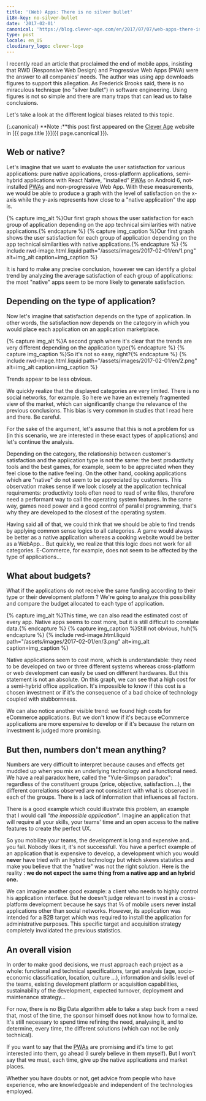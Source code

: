 ```yaml
---
title: '(Web) Apps: There is no silver bullet'
i18n-key: no-silver-bullet
date: '2017-02-01'
canonical: 'https://blog.clever-age.com/en/2017/07/07/web-apps-there-is-no-silver-bullet/'
type: post
locale: en_US
cloudinary_logo: clever-logo
---
```


I recently read an article that proclaimed the end of mobile apps, insisting that RWD (Responsive Web Design) and Progressive Web Apps (PWA) were the answer to all companies’ needs. The author was using app downloads figures to support this allegation. As Frederick Brooks said, there is no miraculous technique (no "silver bullet") in software engineering. Using figures is not so simple and there are many traps that can lead us to false conclusions.

Let's take a look at the different logical biases related to this topic.

<!-- more -->

{:.canonical}
**Note&nbsp;:**this post first appeared on the [Clever Age](http://www.clever-age.com/en/) website in [{{ page.title }}]({{ page.canonical }}).

## Web or native?

Let's imagine that we want to evaluate the user satisfaction for various applications: pure native applications, cross-platform applications, semi-hybrid applications with React Native, "installed" <abbr title="Progressive Web Apps">PWAs</abbr> on Android 6, not-installed <abbr title="Progressive Web Apps">PWAs</abbr> and non-progressive Web App. With these measurements, we would be able to produce a graph with the level of satisfaction on the x-axis while the y-axis represents how close to a "native application" the app is.

{% capture img_alt %}Our first graph shows the user satisfaction for each group of application depending on the app technical similarities with native applications.{% endcapture %}
{% capture img_caption %}Our first graph shows the user satisfaction for each group of application depending on the app technical similarities with native applications.{% endcapture %}
{% include rwd-image.html.liquid
path="/assets/images/2017-02-01/en/1.png"
alt=img_alt
caption=img_caption
%}

It is hard to make any precise conclusion, however we can identify a global trend by analyzing the average satisfaction of each group of applications: the most "native" apps seem to be more likely to generate satisfaction.

## Depending on the type of application?

Now let's imagine that satisfaction depends on the type of application. In other words, the satisfaction now depends on the category in which you would place each application on an application marketplace.

{% capture img_alt %}A second graph where it's clear that the trends are very different depending on the application type{% endcapture %}
{% capture img_caption %}So it's not so easy, right?{% endcapture %}
{% include rwd-image.html.liquid
path="/assets/images/2017-02-01/en/2.png"
alt=img_alt
caption=img_caption
%}

Trends appear to be less obvious.

We quickly realize that the displayed categories are very limited. There is no social networks, for example. So here we have an extremely fragmented view of the market, which can significantly change the relevance of the previous conclusions. This bias is very common in studies that I read here and there. Be careful.

For the sake of the argument, let's assume that this is not a problem for us (in this scenario, we are interested in these exact types of applications) and let's continue the analysis.

Depending on the category, the relationship between customer's satisfaction and the application type is not the same: the best productivity tools and the best games, for example, seem to be appreciated when they feel close to the native feeling. On the other hand, cooking applications which are "native" do not seem to be appreciated by customers. This observation makes sense if we look closely at the application technical requirements: productivity tools often need to read of write files, therefore need a performant way to call the operating system features. In the same way, games need power and a good control of parallel programming, that's why they are developed to the closest of the operating system.

Having said all of that, we could think that we should be able to find trends by applying common sense logics to all categories. A game would always be better as a native application whereas a cooking website would be better as a WebApp… But quickly, we realize that this logic does not work for all categories. E-Commerce, for example, does not seem to be affected by the type of applications…

## What about budgets?

What if the applications do not receive the same funding according to their type or their development platform ? We're going to analyze this possibility and compare the budget allocated to each type of application.

{% capture img_alt %}This time, we can also read the estimated cost of every app. Native apps seems to cost more, but it is still difficult to correlate data.{% endcapture %}
{% capture img_caption %}Still not obvious, huh{% endcapture %}
{% include rwd-image.html.liquid
path="/assets/images/2017-02-01/en/3.png"
alt=img_alt
caption=img_caption
%}

Native applications seem to cost more, which is understandable: they need to be developed on two or three different systems whereas cross-platform or web development can easily be used on different hardwares. But this statement is not an absolute. On this graph, we can see that a high cost for a semi-hybrid office application. It's impossible to know if this cost is a chosen investment or if it's the consequence of a bad choice of technology coupled with stubbornness.

We can also notice another visible trend: we found high costs for eCommerce applications. But we don't know if it's because eCommerce applications are more expensive to develop or if it's because the return on investment is judged more promising.

## But then, numbers don't mean anything?

Numbers are very difficult to interpret because causes and effects get muddled up when you mix an underlying technology and a functional need. We have a real paradox here, called the "Yule-Simpson paradox": regardless of the constituent groups (price, objective, satisfaction…), the different correlations observed are not consistent with what is observed in each of the groups. There is a lack of information that influences all factors.

There is a good example which could illustrate this problem, an example that I would call <em>"the impossible application"</em>. Imagine an application that will require all your skills, your teams' time and an open access to the native features to create <em>the</em> perfect UX.

So you mobilize your teams, the development is long and expensive and… you fail. Nobody likes it, it's not successfull. You have a perfect example of an application that is expensive to develop, a development which you would <strong>never</strong> have tried with an hybrid technology but which skews statistics and make you believe that the "native" was not the right solution. Here is the reality : <strong>we do not expect the same thing from a native app and an hybrid one.</strong>

We can imagine another good example: a client who needs to highly control his application interface. But he doesn't judge relevant to invest in a cross-platform development because he says that ⅔ of mobile users never install applications other than social networks. However, its application was intended for a B2B target which was required to install the application for administrative purposes. This specific target and acquisition strategy completely invalidated the previous statistics.

## An overall vision

In order to make good decisions, we must approach each project as a whole: functional and technical specifications, target analysis (age, socio-economic classification, location, culture ...), information and skills level of the teams, existing development platform or acquisition capabilities, sustainability of the development, expected turnover, deployment and maintenance strategy…

For now, there is no Big Data algorithm able to take a step back from a need that, most of the time, the sponsor himself does not know how to formalize. It's still necessary to spend time refining the need, analysing it, and to determine, every time, the different solutions (which can not be only technical).

If you want to say that the <abbr title="Progressive Web Apps">PWAs</abbr> are promising and it's time to get interested into them, go ahead (I surely believe in them myself). But I won't say that we must, each time, give up the native applications and market places.

Whether you have doubts or not, get advice from people who have experience, who are knowledgeable and independent of the technologies employed.

